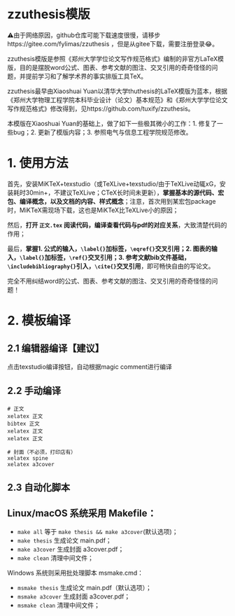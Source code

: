 # zzuthesis模版

⚠️由于网络原因，github仓库可能下载速度很慢，请移步https://gitee.com/fylimas/zzuthesis ，但是从gitee下载，需要注册登录😂。

zzuthesis模版是参照《郑州大学学位论文写作规范格式》编制的非官方LaTeX模版，目的是摆脱word公式、图表、参考文献的图注、交叉引用的奇奇怪怪的问题，并提前学习和了解学术界的事实排版工具TeX。

zzuthesis最早由Xiaoshuai Yuan以清华大学thuthesis的LaTeX模版为蓝本，根据《郑州大学物理工程学院本科毕业设计（论文）基本规范》和《郑州大学学位论文写作规范格式》修改得到，见https://github.com/tuxify/zzuthesis。

本模版在Xiaoshuai Yuan的基础上，做了如下一些极其微小的工作：1. 修复了一些bug；2. 更新了模版内容；3. 参照电气与信息工程学院规范修改。

# 1. 使用方法

首先，安装MiKTeX+texstudio（或TeXLive+texstudio/由于TeXLive动辄xG，安装耗时30min+，不建议TeXLive；CTeX长时间未更新），**掌握基本的源代码、宏包、编译概念，以及文档的内容、样式概念**；注意，首次用到某宏包package时，MiKTeX需现场下载，这也是MiKTeX比TeXLive小的原因；

然后，**打开 `正文.tex` 阅读代码，编译查看代码与pdf的对应关系**，大致清楚代码的作用；

最后，**掌握1. 公式的输入，`\label{}`加标签，`\eqref{}`交叉引用；2. 图表的输入，`\label{}`加标签，`\ref{}`交叉引用；3. 参考文献bib文件基础，`\includebibliography{}`引入，`\cite{}`交叉引用**，即可畅快自由的写论文。

完全不用纠结word的公式、图表、参考文献的图注、交叉引用的奇奇怪怪的问题！

# 2. 模板编译

## 2.1 编辑器编译【建议】

点击texstudio编译按钮，自动根据magic comment进行编译

## 2.2 手动编译

```shell
# 正文
xelatex 正文
bibtex 正文
xelatex 正文
xelatex 正文

# 封面（不必须，打印店有）
xelatex spine
xelatex a3cover
```

## 2.3 自动化脚本

## Linux/macOS 系统采用 Makefile：

* `make all`       等于 `make thesis && make a3cover`(默认选项)；
* `make thesis`    生成论文 main.pdf；
* `make a3cover`   生成封面 a3cover.pdf；
* `make clean`     清理中间文件；

Windows 系统则采用批处理脚本 msmake.cmd：
* `msmake thesis`    生成论文 main.pdf（默认选项）；
* `msmake a3cover`   生成封面 a3cover.pdf；
* `msmake clean`     清理中间文件；
